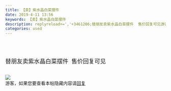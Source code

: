 ```yaml
---
title: 【卖】紫水晶白菜摆件
date: 2019-4-11 13:56
keywords: 【卖】紫水晶白菜摆件
description: replyreload+=','+3461206;替朋友卖紫水晶白菜摆件  售价回复可见游客，如果您要查看本帖隐藏内容请回复
categories: used
---
```

<td class="t_f" id="postmessage_3461206">

<script type="8eb8866609e3269f254d58b7-text/javascript">replyreload += ',' + 3461206;</script><font size="4"><br/>
</font><br/>
<font size="4">替朋友卖紫水晶白菜摆件  售价回复可见</font><br/>
<br/>

<img aid="1137436" data-cf-modified-8eb8866609e3269f254d58b7-="" file="data/attachment/forum/201904/11/135427b2tmthrttfpnnnpk.jpg.thumb.jpg" id="aimg_1137436" inpost="1" onclick="" onmouseover="" src="http://www.flw.ph/data/attachment/forum/201904/11/135427b2tmthrttfpnnnpk.jpg" style="cursor:pointer" zoomfile="data/attachment/forum/201904/11/135427b2tmthrttfpnnnpk.jpg"/>


<div class="locked">游客，如果您要查看本帖隐藏内容请<a data-cf-modified-8eb8866609e3269f254d58b7-="" href="forum.php?mod=post&amp;action=reply&amp;fid=86&amp;tid=697445" onclick="if (!window.__cfRLUnblockHandlers) return false; showWindow('reply', this.href)">回复</a></div><br/>
</td>
